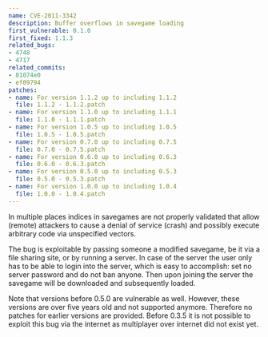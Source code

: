 ```yaml
---
name: CVE-2011-3342
description: Buffer overflows in savegame loading
first_vulnerable: 0.1.0
first_fixed: 1.1.3
related_bugs:
- 4748
- 4717
related_commits:
- 81074e0
- ef09794
patches:
- name: For version 1.1.2 up to including 1.1.2
  file: 1.1.2 - 1.1.2.patch
- name: For version 1.1.0 up to including 1.1.1
  file: 1.1.0 - 1.1.1.patch
- name: For version 1.0.5 up to including 1.0.5
  file: 1.0.5 - 1.0.5.patch
- name: For version 0.7.0 up to including 0.7.5
  file: 0.7.0 - 0.7.5.patch
- name: For version 0.6.0 up to including 0.6.3
  file: 0.6.0 - 0.6.3.patch
- name: For version 0.5.0 up to including 0.5.3
  file: 0.5.0 - 0.5.3.patch
- name: For version 1.0.0 up to including 1.0.4
  file: 1.0.0 - 1.0.4.patch
---
```


In multiple places indices in savegames are not properly validated that allow 
(remote) attackers to cause a denial of service (crash) and possibly execute 
arbitrary code via unspecified vectors.

The bug is exploitable by passing someone a modified savegame, be it via a file
sharing site, or by running a server. In case of the server the user only has
to be able to login into the server, which is easy to accomplish: set no server
password and do not ban anyone. Then upon joining the server the savegame
will be downloaded and subsequently loaded.

Note that versions before 0.5.0 are vulnerable as well. However, these versions
are over five years old and not supported anymore. Therefore no patches for
earlier versions are provided. Before 0.3.5 it is not possible to exploit this
bug via the internet as multiplayer over internet did not exist yet.
